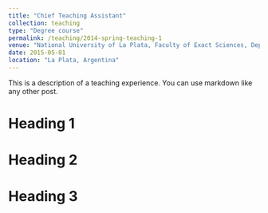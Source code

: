 ```yaml
---
title: "Chief Teaching Assistant"
collection: teaching
type: "Degree course"
permalink: /teaching/2014-spring-teaching-1
venue: "National University of La Plata, Faculty of Exact Sciences, Department of Biological Sciences"
date: 2015-05-01
location: "La Plata, Argentina"
---
```


This is a description of a teaching experience. You can use markdown like any other post.

Heading 1
======

Heading 2
======

Heading 3
======
